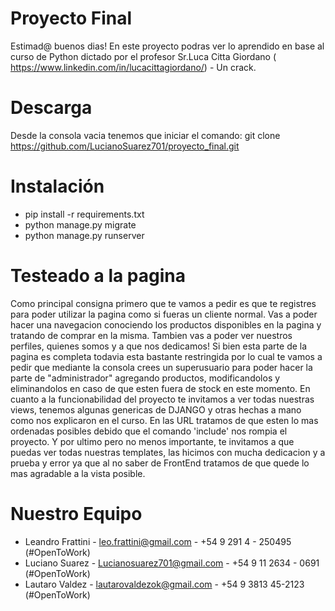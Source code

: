# Proyecto Final 
Estimad@ buenos dias!
En este proyecto podras ver lo aprendido en base al curso de Python dictado por el profesor Sr.Luca Citta Giordano ( https://www.linkedin.com/in/lucacittagiordano/) - Un crack.

# Descarga
Desde la consola vacia tenemos que iniciar el comando:
    git clone https://github.com/LucianoSuarez701/proyecto_final.git
       
# Instalación
* pip install -r requirements.txt
* python manage.py migrate
* python manage.py runserver

# Testeado a la pagina
Como principal consigna primero que te vamos a pedir es que te registres para poder utilizar la pagina como si fueras un cliente normal.
Vas a poder hacer una navegacion conociendo los productos disponibles en la pagina y tratando de comprar en la misma. Tambien vas a poder ver nuestros perfiles, quienes somos y a que nos dedicamos! 
Si bien esta parte de la pagina es completa todavia esta bastante restringida por lo cual te vamos a pedir que mediante la consola crees un superusuario para poder hacer la parte de "administrador" agregando productos, modificandolos y eliminandolos en caso de que esten fuera de stock en este momento.
En cuanto a la funcionabilidad del proyecto te invitamos a ver todas nuestras views, tenemos algunas genericas de DJANGO y otras hechas a mano como nos explicaron en el curso. En las  URL tratamos de que esten lo mas ordenadas posibles debido que el comando 'include' nos rompia el proyecto. 
Y por ultimo pero no menos importante, te invitamos a que puedas ver todas nuestras templates, las hicimos con mucha dedicacion y a prueba y error ya que al no saber de FrontEnd tratamos de que quede lo mas agradable a la vista posible. 

# Nuestro Equipo
 * Leandro Frattini - leo.frattini@gmail.com - +54 9 291 4 - 250495 (#OpenToWork)
 * Luciano Suarez - Lucianosuarez701@gmail.com - +54 9 11 2634 - 0691 (#OpenToWork)
 * Lautaro Valdez - lautarovaldezok@gmail.com - +54 9 3813 45-2123 (#OpenToWork)
